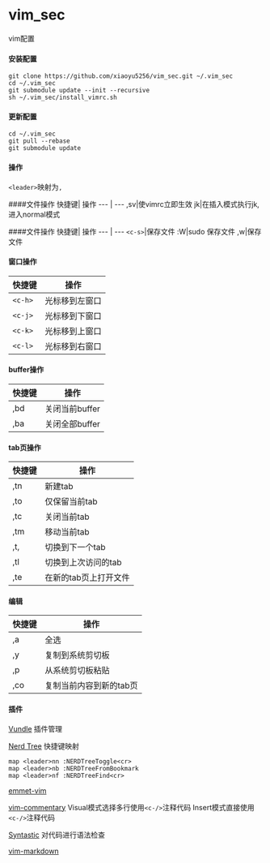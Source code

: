 # vim_sec
vim配置

#### 安装配置

```
git clone https://github.com/xiaoyu5256/vim_sec.git ~/.vim_sec
cd ~/.vim_sec
git submodule update --init --recursive
sh ~/.vim_sec/install_vimrc.sh
```

#### 更新配置
```
cd ~/.vim_sec
git pull --rebase
git submodule update
```
#### 操作
`<leader>`映射为`,`

####文件操作
快捷键| 操作
--- | --- 
,sv|使vimrc立即生效
jk|在插入模式执行jk,进入normal模式

####文件操作
快捷键| 操作
--- | --- 
`<c-s>`|保存文件
:W|sudo 保存文件
,w|保存文件

#### 窗口操作
快捷键| 操作
--- | --- 
`<c-h>`|光标移到左窗口
`<c-j>`|光标移到下窗口
`<c-k>`|光标移到上窗口
`<c-l>`|光标移到右窗口

#### buffer操作
快捷键| 操作
--- | --- 
,bd|关闭当前buffer
,ba|关闭全部buffer

#### tab页操作
快捷键| 操作
--- | --- 
,tn|新建tab
,to|仅保留当前tab
,tc|关闭当前tab
,tm|移动当前tab
,t,|切换到下一个tab
,tl|切换到上次访问的tab
,te|在新的tab页上打开文件

#### 编辑
快捷键| 操作
--- | --- 
,a|全选
,y|复制到系统剪切板
,p|从系统剪切板粘贴
,co|复制当前内容到新的tab页


#### 插件
[Vundle](https://github.com/VundleVim/Vundle.vim)
插件管理

[Nerd Tree](https://github.com/scrooloose/nerdtree)
快捷键映射
```
map <leader>nn :NERDTreeToggle<cr>
map <leader>nb :NERDTreeFromBookmark 
map <leader>nf :NERDTreeFind<cr>
```

[emmet-vim](https://github.com/mattn/emmet-vim)

[vim-commentary](https://github.com/tpope/vim-commentary)
Visual模式选择多行使用`<c-/>`注释代码
Insert模式直接使用`<c-/>`注释代码

[Syntastic](https://github.com/scrooloose/syntastic)
对代码进行语法检查

<!--
[YouCompleteMe](https://github.com/Valloric/YouCompleteMe)
代码补全
快捷键
```
nnoremap <leader>gc :YcmCompleter GoToDeclaration<CR>  
nnoremap <leader>gf :YcmCompleter GoToDefinition<CR>  
nnoremap <leader>gg :YcmCompleter GoToDefinitionElseDeclaration<CR>  
```
-->
[vim-markdown](https://github.com/plasticboy/vim-markdown)
